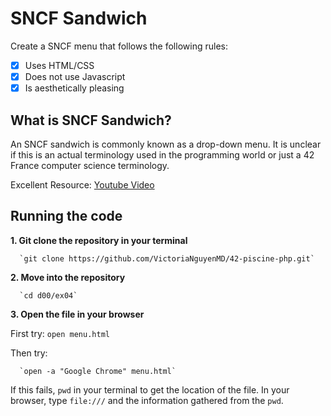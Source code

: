 # SNCF Sandwich

Create a SNCF menu that follows the following rules:
- [x] Uses HTML/CSS
- [x] Does not use Javascript
- [x] Is aesthetically pleasing

## What is SNCF Sandwich?

An SNCF sandwich is commonly known as a drop-down menu. It is unclear if this is an actual terminology used in the programming world or just a 42 France computer science terminology.

Excellent Resource: [Youtube Video](https://www.youtube.com/watch?v=rgUp302f_lY)

## Running the code

**1. Git clone the repository in your terminal**

      `git clone https://github.com/VictoriaNguyenMD/42-piscine-php.git`

**2. Move into the repository**

      `cd d00/ex04`

**3. Open the file in your browser**

First try:
      `open menu.html`

Then try:

      `open -a "Google Chrome" menu.html`

If this fails, `pwd` in your terminal to get the location of the file. In your browser, type `file:///` and the information gathered from the `pwd`.



